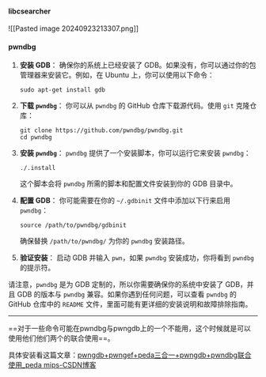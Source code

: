 
#### libcsearcher

![[Pasted image 20240923213307.png]]

#### pwndbg

1. **安装 GDB**： 确保你的系统上已经安装了 GDB。如果没有，你可以通过你的包管理器来安装它。例如，在 Ubuntu 上，你可以使用以下命令：
    
    ```text
    sudo apt-get install gdb
    ```
    
2. **下载 `pwndbg`**： 你可以从 `pwndbg` 的 GitHub 仓库下载源代码。使用 `git` 克隆仓库：
    
    ```text
    git clone https://github.com/pwndbg/pwndbg.git
    cd pwndbg
    ```
    
3. **安装 `pwndbg`**： `pwndbg` 提供了一个安装脚本，你可以运行它来安装 `pwndbg`：
    
    ```text
    ./.install
    ```
    
    这个脚本会将 `pwndbg` 所需的脚本和配置文件安装到你的 GDB 目录中。
    
4. **配置 GDB**： 你可能需要在你的 `~/.gdbinit` 文件中添加以下行来启用 `pwndbg`：
    
    ```text
    source /path/to/pwndbg/gdbinit
    ```
    
    确保替换 `/path/to/pwndbg/` 为你的 `pwndbg` 安装路径。
    
5. **验证安装**： 启动 GDB 并输入 `pwn`，如果 `pwndbg` 安装成功，你将看到 `pwndbg` 的提示符。

请注意，`pwndbg` 是为 GDB 定制的，所以你需要确保你的系统中安装了 GDB，并且 GDB 的版本与 `pwndbg` 兼容。如果你遇到任何问题，可以查看 `pwndbg` 的 GitHub 仓库中的 `README` 文件，里面可能有更详细的安装说明和故障排除指南。

---



==对于一些命令可能在pwndbg与pwngdb上的一个不能用，这个时候就是可以使用他们他们两个的联合使用==。

具体安装看这篇文章：[pwngdb+pwngef+peda三合一+pwngdb+pwndbg联合使用_peda mips-CSDN博客](https://blog.csdn.net/qq_39153421/article/details/115386527)
